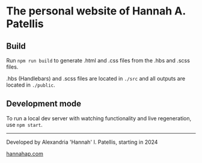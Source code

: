 # The personal website of Hannah A. Patellis

## Build
Run `npm run build` to generate .html and .css files from the .hbs and .scss files.

.hbs (Handlebars) and .scss files are located in `./src` and all outputs are located in `./public`.

## Development mode
To run a local dev server with watching functionality and live regeneration, use `npm start`.

---

Developed by Alexandria 'Hannah' I. Patellis, starting in 2024

[hannahap.com](https://hannahap.com)